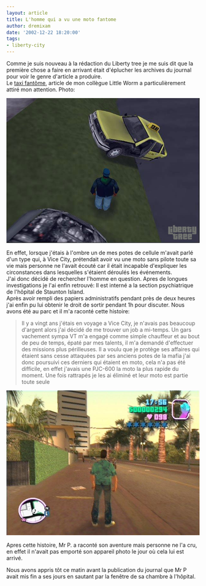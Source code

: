```yaml
---
layout: article
title: L'homme qui a vu une moto fantome
author: dremixam
date: '2002-12-22 18:20:00'
tags:
- liberty-city
---
```


Comme je suis nouveau à la rédaction du Liberty tree je me suis dit que la première chose a faire en arrivant était d'éplucher les archives du journal pour voir le genre d'article a produire.  
Le [taxi fantôme](  /2002/06/26/le-taxi-fantome/), article de mon collègue Little Worm a particulièrement attiré mon attention. Photo:

![](  /content/images/2016/07/taxifantome1.jpg)

En effet, lorsque j'étais à l'ombre un de mes potes de cellule m'avait parlé d'un type qui, à Vice City, prétendait avoir vu une moto sans pilote toute sa vie mais personne ne l'avait écouté car il était incapable d'expliquer les circonstances dans lesquelles s'étaient déroulés les événements.  
J'ai donc décidé de rechercher l'homme en question. Apres de longues investigations je l'ai enfin retrouvé: Il est interné a la section psychiatrique de l'hôpital de Staunton Island.  
Après avoir rempli des papiers administratifs pendant près de deux heures j'ai enfin pu lui obtenir le droit de sortir pendant 1h pour discuter. Nous avons été au parc et il m'a raconté cette histoire:

> Il y a vingt ans j'étais en voyage a Vice City, je n'avais pas beaucoup d'argent alors j'ai décidé de me trouver un job a mi-temps. Un gars vachement sympa VT m'a engagé comme simple chauffeur et au bout de peu de temps, épaté par mes talents, il m'a demandé d'effectuer des missions plus périlleuses. Il a voulu que je protège ses affaires qui étaient sans cesse attaquées par ses anciens potes de la mafia j'ai donc poursuivi ces derniers qui étaient en moto, cela n'a pas été difficile, en effet j'avais une PJC-600 la moto la plus rapide du moment. Une fois rattrapés je les ai éliminé et leur moto est partie toute seule

![](  /content/images/2016/07/vice.jpg)

Apres cette histoire, Mr P. a raconté son aventure mais personne ne l'a cru, en effet il n'avait pas emporté son appareil photo le jour où cela lui est arrivé.

Nous avons appris tôt ce matin avant la publication du journal que Mr P avait mis fin a ses jours en sautant par la fenêtre de sa chambre à l'hôpital.

<!--kg-card-end: markdown-->

